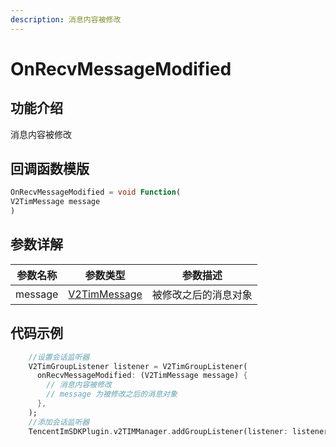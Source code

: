```yaml
---
description: 消息内容被修改
---
```


# OnRecvMessageModified

## 功能介绍

消息内容被修改

## 回调函数模版

```dart
OnRecvMessageModified = void Function(
V2TimMessage message
)
```

## 参数详解

| 参数名称    | 参数类型                                                     | 参数描述       |
| ------- | -------------------------------------------------------- | ---------- |
| message | [V2TimMessage](../keyClass/message/v2timmessage.md) | 被修改之后的消息对象 |

## 代码示例

```dart
    //设置会话监听器
    V2TimGroupListener listener = V2TimGroupListener(
      onRecvMessageModified: (V2TimMessage message) {
        // 消息内容被修改
        // message 为被修改之后的消息对象
      },
    );
    //添加会话监听器
    TencentImSDKPlugin.v2TIMManager.addGroupListener(listener: listener);
```
